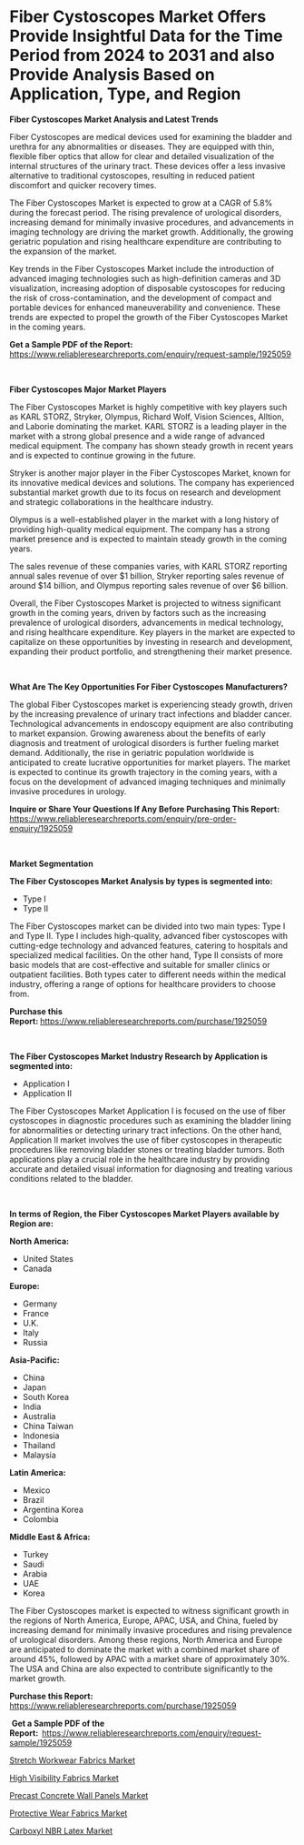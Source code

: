 <p><h1>Fiber Cystoscopes Market Offers Provide Insightful Data for the Time Period from 2024 to 2031 and also Provide Analysis Based on Application, Type, and Region</h1></p><p><strong>Fiber Cystoscopes Market Analysis and Latest Trends</strong></p>
<p><p>Fiber Cystoscopes are medical devices used for examining the bladder and urethra for any abnormalities or diseases. They are equipped with thin, flexible fiber optics that allow for clear and detailed visualization of the internal structures of the urinary tract. These devices offer a less invasive alternative to traditional cystoscopes, resulting in reduced patient discomfort and quicker recovery times.</p><p>The Fiber Cystoscopes Market is expected to grow at a CAGR of 5.8% during the forecast period. The rising prevalence of urological disorders, increasing demand for minimally invasive procedures, and advancements in imaging technology are driving the market growth. Additionally, the growing geriatric population and rising healthcare expenditure are contributing to the expansion of the market.</p><p>Key trends in the Fiber Cystoscopes Market include the introduction of advanced imaging technologies such as high-definition cameras and 3D visualization, increasing adoption of disposable cystoscopes for reducing the risk of cross-contamination, and the development of compact and portable devices for enhanced maneuverability and convenience. These trends are expected to propel the growth of the Fiber Cystoscopes Market in the coming years.</p></p>
<p><strong>Get a Sample PDF of the Report:&nbsp;</strong> <a href="https://www.reliableresearchreports.com/enquiry/request-sample/1925059">https://www.reliableresearchreports.com/enquiry/request-sample/1925059</a></p>
<p>&nbsp;</p>
<p><strong>Fiber Cystoscopes Major Market Players</strong></p>
<p><p>The Fiber Cystoscopes Market is highly competitive with key players such as KARL STORZ, Stryker, Olympus, Richard Wolf, Vision Sciences, Alltion, and Laborie dominating the market. KARL STORZ is a leading player in the market with a strong global presence and a wide range of advanced medical equipment. The company has shown steady growth in recent years and is expected to continue growing in the future.</p><p>Stryker is another major player in the Fiber Cystoscopes Market, known for its innovative medical devices and solutions. The company has experienced substantial market growth due to its focus on research and development and strategic collaborations in the healthcare industry.</p><p>Olympus is a well-established player in the market with a long history of providing high-quality medical equipment. The company has a strong market presence and is expected to maintain steady growth in the coming years.</p><p>The sales revenue of these companies varies, with KARL STORZ reporting annual sales revenue of over $1 billion, Stryker reporting sales revenue of around $14 billion, and Olympus reporting sales revenue of over $6 billion.</p><p>Overall, the Fiber Cystoscopes Market is projected to witness significant growth in the coming years, driven by factors such as the increasing prevalence of urological disorders, advancements in medical technology, and rising healthcare expenditure. Key players in the market are expected to capitalize on these opportunities by investing in research and development, expanding their product portfolio, and strengthening their market presence.</p></p>
<p>&nbsp;</p>
<p><strong>What Are The Key Opportunities For Fiber Cystoscopes Manufacturers?</strong></p>
<p><p>The global Fiber Cystoscopes market is experiencing steady growth, driven by the increasing prevalence of urinary tract infections and bladder cancer. Technological advancements in endoscopy equipment are also contributing to market expansion. Growing awareness about the benefits of early diagnosis and treatment of urological disorders is further fueling market demand. Additionally, the rise in geriatric population worldwide is anticipated to create lucrative opportunities for market players. The market is expected to continue its growth trajectory in the coming years, with a focus on the development of advanced imaging techniques and minimally invasive procedures in urology.</p></p>
<p><strong>Inquire or Share Your Questions If Any Before Purchasing This Report:</strong> <a href="https://www.reliableresearchreports.com/enquiry/pre-order-enquiry/1925059">https://www.reliableresearchreports.com/enquiry/pre-order-enquiry/1925059</a></p>
<p>&nbsp;</p>
<p><strong>Market Segmentation</strong></p>
<p><strong>The Fiber Cystoscopes Market Analysis by types is segmented into:</strong></p>
<p><ul><li>Type I</li><li>Type II</li></ul></p>
<p><p>The Fiber Cystoscopes market can be divided into two main types: Type I and Type II. Type I includes high-quality, advanced fiber cystoscopes with cutting-edge technology and advanced features, catering to hospitals and specialized medical facilities. On the other hand, Type II consists of more basic models that are cost-effective and suitable for smaller clinics or outpatient facilities. Both types cater to different needs within the medical industry, offering a range of options for healthcare providers to choose from.</p></p>
<p><strong>Purchase this Report:&nbsp;</strong><a href="https://www.reliableresearchreports.com/purchase/1925059">https://www.reliableresearchreports.com/purchase/1925059</a></p>
<p>&nbsp;</p>
<p><strong>The Fiber Cystoscopes Market Industry Research by Application is segmented into:</strong></p>
<p><ul><li>Application I</li><li>Application II</li></ul></p>
<p><p>The Fiber Cystoscopes Market Application I is focused on the use of fiber cystoscopes in diagnostic procedures such as examining the bladder lining for abnormalities or detecting urinary tract infections. On the other hand, Application II market involves the use of fiber cystoscopes in therapeutic procedures like removing bladder stones or treating bladder tumors. Both applications play a crucial role in the healthcare industry by providing accurate and detailed visual information for diagnosing and treating various conditions related to the bladder.</p></p>
<p>&nbsp;</p>
<p><strong>In terms of Region, the Fiber Cystoscopes Market Players available by Region are:</strong></p>
<p>
    <p> <strong> North America: </strong>
        <ul>
            <li>United States</li>
            <li>Canada</li>
        </ul>
        </p> 
    <p> <strong> Europe: </strong>
        <ul>
            <li>Germany</li>
            <li>France</li>
            <li>U.K.</li>
            <li>Italy</li>
            <li>Russia</li>
        </ul>
        </p> 
    <p> <strong> Asia-Pacific: </strong>
        <ul>
            <li>China</li>
            <li>Japan</li>
            <li>South Korea</li>
            <li>India</li>
            <li>Australia</li>
            <li>China Taiwan</li>
            <li>Indonesia</li>
            <li>Thailand</li>
            <li>Malaysia</li>
        </ul>
        </p> 
    <p> <strong> Latin America: </strong>
        <ul>
            <li>Mexico</li>
            <li>Brazil</li>
            <li>Argentina Korea</li>
            <li>Colombia</li>
        </ul>
        </p> 
    <p> <strong> Middle East & Africa: </strong>
        <ul>
            <li>Turkey</li>
            <li>Saudi</li>
            <li>Arabia</li>
            <li>UAE</li>
            <li>Korea</li>
        </ul>
    </p>
    </p>
<p><p>The Fiber Cystoscopes market is expected to witness significant growth in the regions of North America, Europe, APAC, USA, and China, fueled by increasing demand for minimally invasive procedures and rising prevalence of urological disorders. Among these regions, North America and Europe are anticipated to dominate the market with a combined market share of around 45%, followed by APAC with a market share of approximately 30%. The USA and China are also expected to contribute significantly to the market growth.</p></p>
<p><strong>Purchase this Report: </strong><a href="https://www.reliableresearchreports.com/purchase/1925059">https://www.reliableresearchreports.com/purchase/1925059</a></p>
<p>&nbsp;<strong>Get a Sample PDF of the Report:&nbsp;&nbsp;</strong><a href="https://www.reliableresearchreports.com/enquiry/request-sample/1925059">https://www.reliableresearchreports.com/enquiry/request-sample/1925059</a></p>
<p><strong></strong></p>
<p><p><a href="https://automatic-knee-4c7.notion.site/Stretch-Workwear-Fabrics-Market-Size-Global-Industry-Overview-Market-Segmentation-and-Forecast-20-2670dd0ba7fe448a808cdf778f2a2c2b">Stretch Workwear Fabrics Market</a></p><p><a href="https://bubble-tree-ea4.notion.site/High-Visibility-Fabrics-Market-Size-Share-Trends-Analysis-Report-By-Application-Regional-Outlook-9138ed368195453b9dad6197d08a650b">High Visibility Fabrics Market</a></p><p><a href="https://view.publitas.com/reportprime-1/precast-concrete-wall-panels-market-provides-detailed-segmentation-of-this-market-based-on-type-application-and-region-and-forecast-for-the-period-from-2024-2031/">Precast Concrete Wall Panels Market</a></p><p><a href="https://woozy-pyroraptor-a1f.notion.site/Protective-Wear-Fabrics-Market-Challenges-Opportunities-and-Growth-Drivers-and-Major-Market-Playe-f4aabefae03e4c78a22f421dda9ed317">Protective Wear Fabrics Market</a></p><p><a href="https://view.publitas.com/reportprime-1/carboxyl-nbr-latex-market-insights-market-players-and-forecast-till-2031/">Carboxyl NBR Latex Market</a></p></p>
